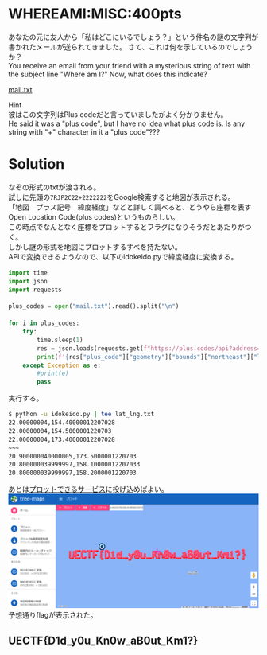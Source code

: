 # WHEREAMI:MISC:400pts
あなたの元に友人から「私はどこにいるでしょう？」という件名の謎の文字列が書かれたメールが送られてきました。 さて、これは何を示しているのでしょうか？  
You receive an email from your friend with a mysterious string of text with the subject line "Where am I?" Now, what does this indicate?  

[mail.txt](mail.txt)  

Hint  
彼はこの文字列はPlus codeだと言っていましたがよく分かりません。  
He said it was a "plus code", but I have no idea what plus code is. Is any string with "+" character in it a "plus code"???  

# Solution
なぞの形式のtxtが渡される。  
試しに先頭の`7RJP2C22+2222222`をGoogle検索すると地図が表示される。  
「地図　プラス記号　緯度経度」などと詳しく調べると、どうやら座標を表すOpen Location Code(plus codes)というものらしい。  
この時点でなんとなく座標をプロットするとフラグになりそうだとあたりがつく。  
しかし謎の形式を地図にプロットするすべを持たない。  
APIで変換できるようなので、以下のidokeido.pyで緯度経度に変換する。  
```python
import time
import json
import requests

plus_codes = open("mail.txt").read().split("\n")

for i in plus_codes:
    try:
        time.sleep(1)
        res = json.loads(requests.get(f"https://plus.codes/api?address={i}".replace("+", "%2B")).text)
        print(f'{res["plus_code"]["geometry"]["bounds"]["northeast"]["lat"]},{res["plus_code"]["geometry"]["bounds"]["northeast"]["lng"]}')
    except Exception as e:
        #print(e)
        pass
```
実行する。  
```bash
$ python -u idokeido.py | tee lat_lng.txt
22.00000004,154.40000012207028
22.00000004,154.5000001220703
22.00000004,173.40000012207028
~~~
20.900000040000005,173.5000001220703
20.800000039999997,158.10000012207033
20.800000039999997,158.2000001220703
```
あとは[プロットできるサービス](https://www.tree-maps.com/plot/)に投げ込めばよい。  
![flag.png](images/flag.png)  
予想通りflagが表示された。  

## UECTF{D1d_y0u_Kn0w_aB0ut_Km1?}
